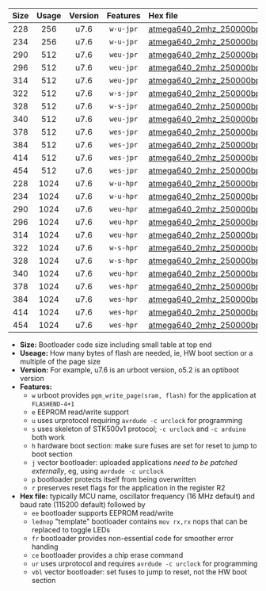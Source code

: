 |Size|Usage|Version|Features|Hex file|
|:-:|:-:|:-:|:-:|:--|
|228|256|u7.6|`w-u-jpr`|[atmega640_2mhz_250000bps_ur_vbl.hex](https://raw.githubusercontent.com/stefanrueger/urboot/main/atmega640_2mhz_250000bps_ur_vbl.hex)|
|234|256|u7.6|`w-u-jpr`|[atmega640_2mhz_250000bps_lednop_ur_vbl.hex](https://raw.githubusercontent.com/stefanrueger/urboot/main/atmega640_2mhz_250000bps_lednop_ur_vbl.hex)|
|290|512|u7.6|`weu-jpr`|[atmega640_2mhz_250000bps_ee_ur_vbl.hex](https://raw.githubusercontent.com/stefanrueger/urboot/main/atmega640_2mhz_250000bps_ee_ur_vbl.hex)|
|296|512|u7.6|`weu-jpr`|[atmega640_2mhz_250000bps_ee_lednop_ur_vbl.hex](https://raw.githubusercontent.com/stefanrueger/urboot/main/atmega640_2mhz_250000bps_ee_lednop_ur_vbl.hex)|
|314|512|u7.6|`weu-jpr`|[atmega640_2mhz_250000bps_ee_lednop_fr_ur_vbl.hex](https://raw.githubusercontent.com/stefanrueger/urboot/main/atmega640_2mhz_250000bps_ee_lednop_fr_ur_vbl.hex)|
|322|512|u7.6|`w-s-jpr`|[atmega640_2mhz_250000bps_vbl.hex](https://raw.githubusercontent.com/stefanrueger/urboot/main/atmega640_2mhz_250000bps_vbl.hex)|
|328|512|u7.6|`w-s-jpr`|[atmega640_2mhz_250000bps_lednop_vbl.hex](https://raw.githubusercontent.com/stefanrueger/urboot/main/atmega640_2mhz_250000bps_lednop_vbl.hex)|
|340|512|u7.6|`weu-jpr`|[atmega640_2mhz_250000bps_ee_lednop_fr_ce_ur_vbl.hex](https://raw.githubusercontent.com/stefanrueger/urboot/main/atmega640_2mhz_250000bps_ee_lednop_fr_ce_ur_vbl.hex)|
|378|512|u7.6|`wes-jpr`|[atmega640_2mhz_250000bps_ee_vbl.hex](https://raw.githubusercontent.com/stefanrueger/urboot/main/atmega640_2mhz_250000bps_ee_vbl.hex)|
|384|512|u7.6|`wes-jpr`|[atmega640_2mhz_250000bps_ee_lednop_vbl.hex](https://raw.githubusercontent.com/stefanrueger/urboot/main/atmega640_2mhz_250000bps_ee_lednop_vbl.hex)|
|414|512|u7.6|`wes-jpr`|[atmega640_2mhz_250000bps_ee_lednop_fr_vbl.hex](https://raw.githubusercontent.com/stefanrueger/urboot/main/atmega640_2mhz_250000bps_ee_lednop_fr_vbl.hex)|
|454|512|u7.6|`wes-jpr`|[atmega640_2mhz_250000bps_ee_lednop_fr_ce_vbl.hex](https://raw.githubusercontent.com/stefanrueger/urboot/main/atmega640_2mhz_250000bps_ee_lednop_fr_ce_vbl.hex)|
|228|1024|u7.6|`w-u-hpr`|[atmega640_2mhz_250000bps_ur.hex](https://raw.githubusercontent.com/stefanrueger/urboot/main/atmega640_2mhz_250000bps_ur.hex)|
|234|1024|u7.6|`w-u-hpr`|[atmega640_2mhz_250000bps_lednop_ur.hex](https://raw.githubusercontent.com/stefanrueger/urboot/main/atmega640_2mhz_250000bps_lednop_ur.hex)|
|290|1024|u7.6|`weu-hpr`|[atmega640_2mhz_250000bps_ee_ur.hex](https://raw.githubusercontent.com/stefanrueger/urboot/main/atmega640_2mhz_250000bps_ee_ur.hex)|
|296|1024|u7.6|`weu-hpr`|[atmega640_2mhz_250000bps_ee_lednop_ur.hex](https://raw.githubusercontent.com/stefanrueger/urboot/main/atmega640_2mhz_250000bps_ee_lednop_ur.hex)|
|314|1024|u7.6|`weu-hpr`|[atmega640_2mhz_250000bps_ee_lednop_fr_ur.hex](https://raw.githubusercontent.com/stefanrueger/urboot/main/atmega640_2mhz_250000bps_ee_lednop_fr_ur.hex)|
|322|1024|u7.6|`w-s-hpr`|[atmega640_2mhz_250000bps.hex](https://raw.githubusercontent.com/stefanrueger/urboot/main/atmega640_2mhz_250000bps.hex)|
|328|1024|u7.6|`w-s-hpr`|[atmega640_2mhz_250000bps_lednop.hex](https://raw.githubusercontent.com/stefanrueger/urboot/main/atmega640_2mhz_250000bps_lednop.hex)|
|340|1024|u7.6|`weu-hpr`|[atmega640_2mhz_250000bps_ee_lednop_fr_ce_ur.hex](https://raw.githubusercontent.com/stefanrueger/urboot/main/atmega640_2mhz_250000bps_ee_lednop_fr_ce_ur.hex)|
|378|1024|u7.6|`wes-hpr`|[atmega640_2mhz_250000bps_ee.hex](https://raw.githubusercontent.com/stefanrueger/urboot/main/atmega640_2mhz_250000bps_ee.hex)|
|384|1024|u7.6|`wes-hpr`|[atmega640_2mhz_250000bps_ee_lednop.hex](https://raw.githubusercontent.com/stefanrueger/urboot/main/atmega640_2mhz_250000bps_ee_lednop.hex)|
|414|1024|u7.6|`wes-hpr`|[atmega640_2mhz_250000bps_ee_lednop_fr.hex](https://raw.githubusercontent.com/stefanrueger/urboot/main/atmega640_2mhz_250000bps_ee_lednop_fr.hex)|
|454|1024|u7.6|`wes-hpr`|[atmega640_2mhz_250000bps_ee_lednop_fr_ce.hex](https://raw.githubusercontent.com/stefanrueger/urboot/main/atmega640_2mhz_250000bps_ee_lednop_fr_ce.hex)|

- **Size:** Bootloader code size including small table at top end
- **Useage:** How many bytes of flash are needed, ie, HW boot section or a multiple of the page size
- **Version:** For example, u7.6 is an urboot version, o5.2 is an optiboot version
- **Features:**
  + `w` urboot provides `pgm_write_page(sram, flash)` for the application at `FLASHEND-4+1`
  + `e` EEPROM read/write support
  + `u` uses urprotocol requiring `avrdude -c urclock` for programming
  + `s` uses skeleton of STK500v1 protocol; `-c urclock` and `-c arduino` both work
  + `h` hardware boot section: make sure fuses are set for reset to jump to boot section
  + `j` vector bootloader: uploaded applications *need to be patched externally*, eg, using `avrdude -c urclock`
  + `p` bootloader protects itself from being overwritten
  + `r` preserves reset flags for the application in the register R2
- **Hex file:** typically MCU name, oscillator frequency (16 MHz default) and baud rate (115200 default) followed by
  + `ee` bootloader supports EEPROM read/write
  + `lednop` "template" bootloader contains `mov rx,rx` nops that can be replaced to toggle LEDs
  + `fr` bootloader provides non-essential code for smoother error handing
  + `ce` bootloader provides a chip erase command
  + `ur` uses urprotocol and requires `avrdude -c urclock` for programming
  + `vbl` vector bootloader: set fuses to jump to reset, not the HW boot section
